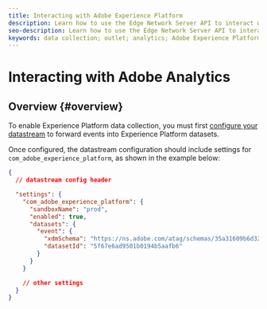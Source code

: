 ```yaml
---
title: Interacting with Adobe Experience Platform
description: Learn how to use the Edge Network Server API to interact with Adobe Experience Platform
seo-description: Learn how to use the Edge Network Server API to interact with Adobe Experience Platform
keywords: data collection; outlet; analytics; Adobe Experience Platform Edge Network api;aep
---
```


# Interacting with Adobe Analytics

## Overview {#overview}

To enable Experience Platform data collection, you must first [configure your datastream](../edge/fundamentals/datastreams.md) to forward events into Experience Platform datasets.

Once configured, the datastream configuration should include settings for `com_adobe_experience_platform`, as shown in the example below:


```json
{
  // datastream config header

  "settings": {
    "com_adobe_experience_platform": {
      "sandboxName": "prod",
      "enabled": true,
      "datasets": {
        "event": {
          "xdmSchema": "https://ns.adobe.com/atag/schemas/35a31609b6d3242736751df469ade031",
          "datasetId": "5f67e6ad9501b0194b5aafb6"
        }
      }
    }

    // other settings
  }
}
```
